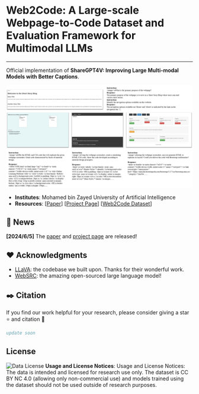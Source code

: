# Web2Code: A Large-scale Webpage-to-Code Dataset and Evaluation Framework for Multimodal LLMs

---

Official implementation of **ShareGPT4V: Improving Large Multi-modal Models with Better Captions**.
<p align="center">
  <img src="./samples1.png" width = "1000" alt="sample1">
</p>

- **Institutes**: Mohamed bin Zayed University of Artificial Intelligence
- **Resources**: [[Paper]()] [[Project Page](https://mbzuai-llm.github.io/webpage2code/)] [[Web2Code Dataset]()]

## 📜 News
**[2024/6/5]** The [paper]([Web2Code.pdf]()) and [project page](https://mbzuai-llm.github.io/webpage2code/) are released!

## ❤️ Acknowledgments
- [LLaVA](https://github.com/haotian-liu/LLaVA): the codebase we built upon. Thanks for their wonderful work.
- [WebSRC](https://x-lance.github.io/WebSRC/): the amazing open-sourced large language model!

## ✒️ Citation
If you find our work helpful for your research, please consider giving a star ⭐ and citation 📝
```bibtex
update soon
```

## License
![Data License](https://img.shields.io/badge/Data%20License-CC%20By%20NC%204.0-red.svg) **Usage and License Notices**: Usage and License Notices: The data is intended and licensed for research use only.  The dataset is CC BY NC 4.0 (allowing only non-commercial use) and models trained using the dataset should not be used outside of research purposes.
